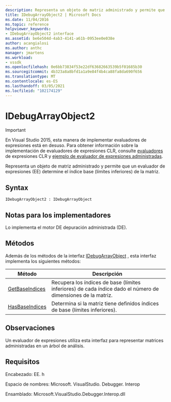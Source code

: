 ```yaml
---
description: Representa un objeto de matriz administrado y permite que un evaluador de expresiones (EE) determine el índice base (límites inferiores) de la matriz.
title: IDebugArrayObject2 | Microsoft Docs
ms.date: 11/04/2016
ms.topic: reference
helpviewer_keywords:
- IDebugArrayObject2 interface
ms.assetid: be6e504d-4ab3-4141-a61b-0953ee0e038e
author: acangialosi
ms.author: anthc
manager: jmartens
ms.workload:
- vssdk
ms.openlocfilehash: 0e6bb73834f53e22df63682663539b5f01685b30
ms.sourcegitcommit: 4b323a8a8bfd1a1a9e84f4b4ca88fa8da690f656
ms.translationtype: MT
ms.contentlocale: es-ES
ms.lasthandoff: 03/05/2021
ms.locfileid: "102174129"
---
```

# <a name="idebugarrayobject2"></a>IDebugArrayObject2
> [!IMPORTANT]
> En Visual Studio 2015, esta manera de implementar evaluadores de expresiones está en desuso. Para obtener información sobre la implementación de evaluadores de expresiones CLR, consulte [evaluadores](https://github.com/Microsoft/ConcordExtensibilitySamples/wiki/CLR-Expression-Evaluators) de expresiones CLR y [ejemplo de evaluador de expresiones administradas](https://github.com/Microsoft/ConcordExtensibilitySamples/wiki/Managed-Expression-Evaluator-Sample).

 Representa un objeto de matriz administrado y permite que un evaluador de expresiones (EE) determine el índice base (límites inferiores) de la matriz.

## <a name="syntax"></a>Syntax

```
IDebugArrayObject2 : IDebugArrayObject
```

## <a name="notes-for-implementers"></a>Notas para los implementadores
 Lo implementa el motor DE depuración administrada (DE).

## <a name="methods"></a>Métodos
 Además de los métodos de la interfaz [IDebugArrayObject](../../../extensibility/debugger/reference/idebugarrayobject.md) , esta interfaz implementa los siguientes métodos:

|Método|Descripción|
|------------|-----------------|
|[GetBaseIndices](../../../extensibility/debugger/reference/idebugarrayobject2-getbaseindices.md)|Recupera los índices de base (límites inferiores) de cada índice dado el número de dimensiones de la matriz.|
|[HasBaseIndices](../../../extensibility/debugger/reference/idebugarrayobject2-hasbaseindices.md)|Determina si la matriz tiene definidos índices de base (límites inferiores).|

## <a name="remarks"></a>Observaciones
 Un evaluador de expresiones utiliza esta interfaz para representar matrices administradas en un árbol de análisis.

## <a name="requirements"></a>Requisitos
 Encabezado: EE. h

 Espacio de nombres: Microsoft. VisualStudio. Debugger. Interop

 Ensamblado: Microsoft.VisualStudio.Debugger.Interop.dll
